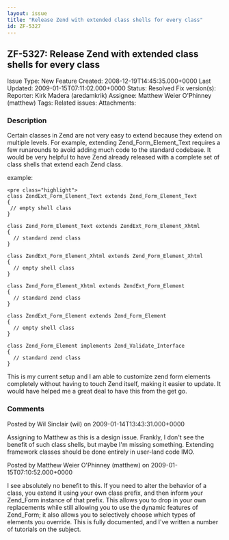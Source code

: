```yaml
---
layout: issue
title: "Release Zend with extended class shells for every class"
id: ZF-5327
---
```


ZF-5327: Release Zend with extended class shells for every class
----------------------------------------------------------------

 Issue Type: New Feature Created: 2008-12-19T14:45:35.000+0000 Last Updated: 2009-01-15T07:11:02.000+0000 Status: Resolved Fix version(s): 
 Reporter:  Kirk Madera (aredamkrik)  Assignee:  Matthew Weier O'Phinney (matthew)  Tags: 
 Related issues: 
 Attachments: 
### Description

Certain classes in Zend are not very easy to extend because they extend on multiple levels. For example, extending Zend\_Form\_Element\_Text requires a few runarounds to avoid adding much code to the standard codebase. It would be very helpful to have Zend already released with a complete set of class shells that extend each Zend class.

example:

 
    <pre class="highlight">
    class ZendExt_Form_Element_Text extends Zend_Form_Element_Text
    {
     // empty shell class
    }
    
    class Zend_Form_Element_Text extends ZendExt_Form_Element_Xhtml
    {
      // standard zend class
    }
    
    class ZendExt_Form_Element_Xhtml extends Zend_Form_Element_Xhtml
    {
      // empty shell class
    }
    
    class Zend_Form_Element_Xhtml extends ZendExt_Form_Element
    {
      // standard zend class
    }
    
    class ZendExt_Form_Element extends Zend_Form_Element
    {
      // empty shell class
    }
    
    class Zend_Form_Element implements Zend_Validate_Interface
    {
      // standard zend class
    }


This is my current setup and I am able to customize zend form elements completely without having to touch Zend itself, making it easier to update. It would have helped me a great deal to have this from the get go.

 

 

### Comments

Posted by Wil Sinclair (wil) on 2009-01-14T13:43:31.000+0000

Assigning to Matthew as this is a design issue. Frankly, I don't see the benefit of such class shells, but maybe I'm missing something. Extending framework classes should be done entirely in user-land code IMO.

 

 

Posted by Matthew Weier O'Phinney (matthew) on 2009-01-15T07:10:52.000+0000

I see absolutely no benefit to this. If you need to alter the behavior of a class, you extend it using your own class prefix, and then inform your Zend\_Form instance of that prefix. This allows you to drop in your own replacements while still allowing you to use the dynamic features of Zend\_Form; it also allows you to selectively choose which types of elements you override. This is fully documented, and I've written a number of tutorials on the subject.

 

 